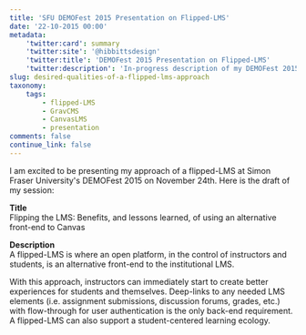 ```yaml
---
title: 'SFU DEMOFest 2015 Presentation on Flipped-LMS'
date: '22-10-2015 00:00'
metadata:
    'twitter:card': summary
    'twitter:site': '@hibbittsdesign'
    'twitter:title': 'DEMOFest 2015 Presentation on Flipped-LMS'
    'twitter:description': 'In-progress description of my DEMOFest 2015 session.'
slug: desired-qualities-of-a-flipped-lms-approach
taxonomy:
    tags:
        - flipped-LMS
        - GravCMS
        - CanvasLMS
        - presentation
comments: false
continue_link: false
---
```


I am excited to be presenting my approach of a flipped-LMS at Simon Fraser University's DEMOFest 2015 on November 24th. Here is the draft of my session:

**Title**  
Flipping the LMS: Benefits, and lessons learned, of using an alternative front-end to Canvas

**Description**  
A flipped-LMS is where an open platform, in the control of 
instructors and students, is an alternative front-end to the 
institutional LMS.

With this approach, instructors can immediately start to create better experiences for students and themselves. Deep-links to any needed LMS elements (i.e. assignment submissions, discussion forums, grades, etc.) with flow-through for user authentication is the only back-end requirement. A flipped-LMS can also support a student-centered learning ecology.